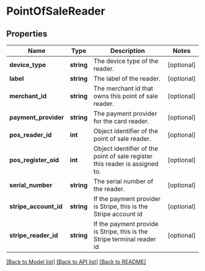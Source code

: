 # PointOfSaleReader

## Properties
Name | Type | Description | Notes
------------ | ------------- | ------------- | -------------
**device_type** | **string** | The device type of the reader. | [optional] 
**label** | **string** | The label of the reader. | [optional] 
**merchant_id** | **string** | The merchant id that owns this point of sale reader. | [optional] 
**payment_provider** | **string** | The payment provider for the card reader. | [optional] 
**pos_reader_id** | **int** | Object identifier of the point of sale reader. | [optional] 
**pos_register_oid** | **int** | Object identifier of the point of sale register this reader is assigned to. | [optional] 
**serial_number** | **string** | The serial number of the reader. | [optional] 
**stripe_account_id** | **string** | If the payment provider is Stripe, this is the Stripe account id | [optional] 
**stripe_reader_id** | **string** | If the payment provide is Stripe, this is the Stripe terminal reader id | [optional] 

[[Back to Model list]](../README.md#documentation-for-models) [[Back to API list]](../README.md#documentation-for-api-endpoints) [[Back to README]](../README.md)



